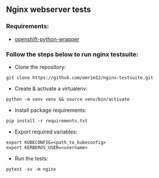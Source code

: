 ## Nginx webserver tests
### Requirements:
- [openshift-python-wrapper](https://github.com/RedHatQE/openshift-python-wrapper)

### Follow the steps below to run nginx testsuite:
- Clone the repository:
```shell
git clone https://github.com/omrim12/nginx-testsuite.git
```
- Create & activate a virtualenv:
```shell
python -m venv venv && source venv/bin/activate
```
- Install package requirements:
```shell
pip install -r requirements.txt
```
- Export required variables:
```shell
export KUBECONFIG=<path_to_kubeconfig>
export KERBEROS_USER=<username>
```
- Run the tests:
```shell
pytest -sv -m nginx
```
